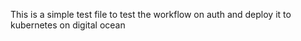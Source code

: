 This is a simple test file to test the workflow on auth and deploy it to kubernetes on digital ocean